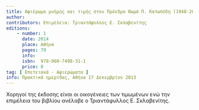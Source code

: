 ```yaml
---
title: Αφιέρωμα μνήμης και τιμής στον Πρόεδρο Θωμά Π. Κατωπόδη (1948-2013) και στον Αντιπρόεδρο Γεώργιο Π. Ροντογιάννη (1945-2013)
author: 
contributors: Επιμέλεια: Τριαντάφυλλος Ε. Σκλαβενίτης
editions: 
    - number: 1
      date: 2014
      place: Αθήνα
      pages: 79
      info: 
      isbn:  978-960-7498-31-1
      price: 8
tag: [ Επετειακά - Αφιερώματα ]
info: Πρακτικά ημερίδας, Αθήνα 17 Δεκεμβρίου 2013
---
```


Χορηγοί της έκδοσης είναι οι οικογένειες των τιμωμένων ενώ την επιμέλεια του βιβλίου ανέλαβε ο Τριαντάφυλλος Ε. Σκλαβενίτης.
